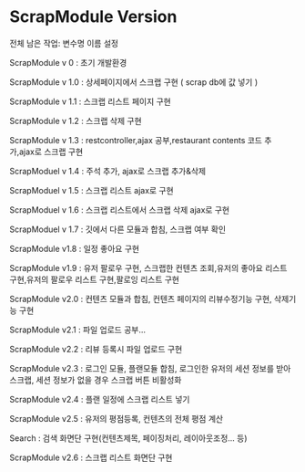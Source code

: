 # ScrapModule Version

전체 남은 작업: 변수명 이름 설정 

ScrapModule v 0 : 초기 개발환경

ScrapModule v 1.0 : 상세페이지에서 스크랩 구현 ( scrap db에 값 넣기 )

ScrapModule v 1.1 : 스크랩 리스트 페이지 구현

ScrapModule v 1.2 : 스크랩 삭제 구현

ScrapModule v 1.3 : restcontroller,ajax 공부,restaurant contents 코드 추가,ajax로 스크랩 구현


ScrapModuel v 1.4 : 주석 추가, ajax로 스크랩 추가&삭제


ScrapModuel v 1.5 : 스크랩 리스트 ajax로 구현

ScrapModuel v 1.6 : 스크랩 리스트에서 스크랩 삭제 ajax로 구현


ScrapModuel v 1.7 : 깃에서 다른 모듈과 합침, 스크랩 여부 확인

ScrapModule v1.8 : 일정 좋아요 구현

ScrapModule v1.9 : 유저 팔로우 구현, 스크랩한 컨텐츠 조회,유저의 좋아요 리스트 구현,유저의 팔로우 리스트 구현,팔로잉 리스트 구현

ScrapModule v2.0 : 컨텐츠 모듈과 합침, 컨텐츠 페이지의 리뷰수정기능 구현, 삭제기능 구현

ScrapModule v2.1 : 파일 업로드 공부... 

ScrapModule v2.2 : 리뷰 등록시 파일 업로드 구현

ScrapModule v2.3 : 로그인 모듈, 플랜모듈 합침, 로그인한 유저의 세션 정보를 받아 스크랩, 세션 정보가 없을 경우 스크랩 버튼 비활성화

ScrapModule v2.4 : 플랜 일정에 스크랩 리스트 넣기

ScrapModule v2.5 : 유저의 평점등록, 컨텐츠의 전체 평점 계산

Search : 검색 화면단 구현(컨텐츠제목, 페이징처리, 레이아웃조정... 등)

ScrapModule v2.6 : 스크랩 리스트 화면단 구현